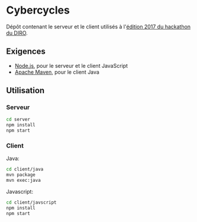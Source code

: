 # Cybercycles

Dépôt contenant le serveur et le client utilisés à l'[édition 2017 du hackathon du DIRO](http://hackathon.iro.umontreal.ca/2017).

## Exigences

* [Node.js](https://nodejs.org), pour le serveur et le client JavaScript
* [Apache Maven](https://maven.apache.org), pour le client Java

## Utilisation

### Serveur

``` bash
cd server
npm install
npm start
```

### Client

Java:
``` bash
cd client/java
mvn package
mvn exec:java
```

Javascript:
``` bash
cd client/javscript
npm install
npm start
```
